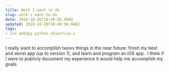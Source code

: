 ```yaml
---
title: Work I want to do
slug: work-i-want-to-do
date: 2010-10-26T18:40:56.000Z
updated: 2010-10-26T18:40:56.000Z
tags:
- ios web2py python objective-c
---
```


<p>I really want to accomplish twovv things in the near future: finish my best and worst app (up to version 1), and learn and program an iOS app.  I think if I were to publicly document my experience it would help me accomplish my goals. </p>

